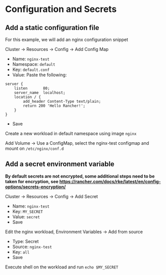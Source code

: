 # Configuration and Secrets

## Add a static configuration file

For this example, we will add an nginx configuration snippet

Cluster -> Resources -> Config -> Add Config Map

* Name: `nginx-test`
* Namespace: `default`
* Key: `default.conf`
* Value: Paste the following:
```
server {
    listen       80;
    server_name  localhost;
    location / {
        add_header Content-Type text/plain;
        return 200 'Hello Rancher!';
    }
}
```
* Save

Create a new workload in default namespace using image `nginx`

Add Volume -> Use a ConfigMap, select the nginx-test configmap and mount on `/etc/nginx/conf.d`

## Add a secret environment variable

**By default secrets are not encrypted, some additional steps need to be taken for encryption, see https://rancher.com/docs/rke/latest/en/config-options/secrets-encryption/**

Cluster -> Resources -> Config -> Add Secret

* Name: `nginx-test`
* Key: `MY_SECRET`
* Value: `secret`
* Save

Edit the nginx workload, Environment Variables -> Add from source
* Type: Secret
* Source: `nginx-test`
* Key: `all`
* Save

Execute shell on the workload and run `echo $MY_SECRET`
